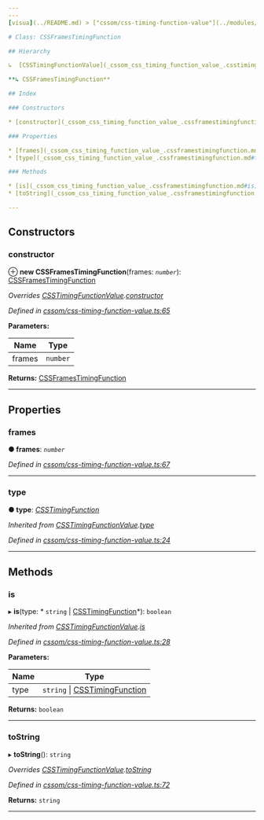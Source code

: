 ```yaml
---
---
[visua](../README.md) > ["cssom/css-timing-function-value"](../modules/_cssom_css_timing_function_value_.md) > [CSSFramesTimingFunction](../classes/_cssom_css_timing_function_value_.cssframestimingfunction.md)

# Class: CSSFramesTimingFunction

## Hierarchy

↳  [CSSTimingFunctionValue](_cssom_css_timing_function_value_.csstimingfunctionvalue.md)

**↳ CSSFramesTimingFunction**

## Index

### Constructors

* [constructor](_cssom_css_timing_function_value_.cssframestimingfunction.md#constructor)

### Properties

* [frames](_cssom_css_timing_function_value_.cssframestimingfunction.md#frames)
* [type](_cssom_css_timing_function_value_.cssframestimingfunction.md#type)

### Methods

* [is](_cssom_css_timing_function_value_.cssframestimingfunction.md#is)
* [toString](_cssom_css_timing_function_value_.cssframestimingfunction.md#tostring)

---
```


## Constructors

<a id="constructor"></a>

###  constructor

⊕ **new CSSFramesTimingFunction**(frames: *`number`*): [CSSFramesTimingFunction](_cssom_css_timing_function_value_.cssframestimingfunction.md)

*Overrides [CSSTimingFunctionValue](_cssom_css_timing_function_value_.csstimingfunctionvalue.md).[constructor](_cssom_css_timing_function_value_.csstimingfunctionvalue.md#constructor)*

*Defined in [cssom/css-timing-function-value.ts:65](https://github.com/umbopepato/visua/blob/221e6a0/src/cssom/css-timing-function-value.ts#L65)*

**Parameters:**

| Name | Type |
| ------ | ------ |
| frames | `number` |

**Returns:** [CSSFramesTimingFunction](_cssom_css_timing_function_value_.cssframestimingfunction.md)

___

## Properties

<a id="frames"></a>

###  frames

**● frames**: *`number`*

*Defined in [cssom/css-timing-function-value.ts:67](https://github.com/umbopepato/visua/blob/221e6a0/src/cssom/css-timing-function-value.ts#L67)*

___
<a id="type"></a>

###  type

**● type**: *[CSSTimingFunction](../enums/_cssom_css_timing_function_value_.csstimingfunction.md)*

*Inherited from [CSSTimingFunctionValue](_cssom_css_timing_function_value_.csstimingfunctionvalue.md).[type](_cssom_css_timing_function_value_.csstimingfunctionvalue.md#type)*

*Defined in [cssom/css-timing-function-value.ts:24](https://github.com/umbopepato/visua/blob/221e6a0/src/cssom/css-timing-function-value.ts#L24)*

___

## Methods

<a id="is"></a>

###  is

▸ **is**(type: * `string` &#124; [CSSTimingFunction](../enums/_cssom_css_timing_function_value_.csstimingfunction.md)*): `boolean`

*Inherited from [CSSTimingFunctionValue](_cssom_css_timing_function_value_.csstimingfunctionvalue.md).[is](_cssom_css_timing_function_value_.csstimingfunctionvalue.md#is)*

*Defined in [cssom/css-timing-function-value.ts:28](https://github.com/umbopepato/visua/blob/221e6a0/src/cssom/css-timing-function-value.ts#L28)*

**Parameters:**

| Name | Type |
| ------ | ------ |
| type |  `string` &#124; [CSSTimingFunction](../enums/_cssom_css_timing_function_value_.csstimingfunction.md)|

**Returns:** `boolean`

___
<a id="tostring"></a>

###  toString

▸ **toString**(): `string`

*Overrides [CSSTimingFunctionValue](_cssom_css_timing_function_value_.csstimingfunctionvalue.md).[toString](_cssom_css_timing_function_value_.csstimingfunctionvalue.md#tostring)*

*Defined in [cssom/css-timing-function-value.ts:72](https://github.com/umbopepato/visua/blob/221e6a0/src/cssom/css-timing-function-value.ts#L72)*

**Returns:** `string`

___

